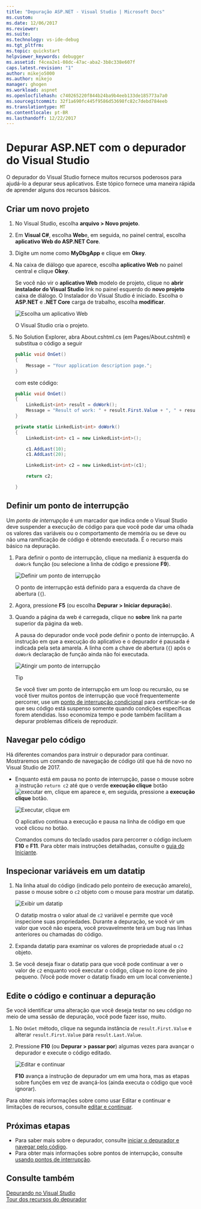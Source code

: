 ```yaml
---
title: "Depuração ASP.NET - Visual Studio | Microsoft Docs"
ms.custom: 
ms.date: 12/06/2017
ms.reviewer: 
ms.suite: 
ms.technology: vs-ide-debug
ms.tgt_pltfrm: 
ms.topic: quickstart
helpviewer_keywords: debugger
ms.assetid: f4cea2e1-08dc-47ac-aba2-3b8c338e607f
caps.latest.revision: "1"
author: mikejo5000
ms.author: mikejo
manager: ghogen
ms.workload: aspnet
ms.openlocfilehash: c740265220f844b24ba9b4eeb133de185773a7a0
ms.sourcegitcommit: 32f1a690fc445f9586d53698fc82c7debd784eeb
ms.translationtype: MT
ms.contentlocale: pt-BR
ms.lasthandoff: 12/22/2017
---
```

# <a name="debug-aspnet-with-the-visual-studio-debugger"></a>Depurar ASP.NET com o depurador do Visual Studio

O depurador do Visual Studio fornece muitos recursos poderosos para ajudá-lo a depurar seus aplicativos. Este tópico fornece uma maneira rápida de aprender alguns dos recursos básicos.

## <a name="create-a-new-project"></a>Criar um novo projeto 

1. No Visual Studio, escolha **arquivo > Novo projeto**.

1. Em **Visual C#**, escolha **Web**e, em seguida, no painel central, escolha **aplicativo Web do ASP.NET Core**.

1. Digite um nome como **MyDbgApp** e clique em **Okey**.

1. Na caixa de diálogo que aparece, escolha **aplicativo Web** no painel central e clique **Okey**.

     Se você não vir o **aplicativo Web** modelo de projeto, clique no **abrir instalador do Visual Studio** link no painel esquerdo do **novo projeto** caixa de diálogo. O Instalador do Visual Studio é iniciado. Escolha o **ASP.NET** e **.NET Core** carga de trabalho, escolha **modificar**.

    ![Escolha um aplicativo Web](../debugger/media/dbg-qs-aspnet-choose-web-app.png)

    O Visual Studio cria o projeto.

1. No Solution Explorer, abra About.cshtml.cs (em Pages/About.cshtml) e substitua o código a seguir

    ```c#
    public void OnGet()
    {
        Message = "Your application description page.";
    }
    ```

    com este código:

    ```c#
    public void OnGet()
    {
        LinkedList<int> result = doWork();
        Message = "Result of work: " + result.First.Value + ", " + result.First.Value;
    }

    private static LinkedList<int> doWork()
    {
        LinkedList<int> c1 = new LinkedList<int>();

        c1.AddLast(10);
        c1.AddLast(20);

        LinkedList<int> c2 = new LinkedList<int>(c1);

        return c2;

    }
    ```

## <a name="set-a-breakpoint"></a>Definir um ponto de interrupção

Um *ponto de interrupção* é um marcador que indica onde o Visual Studio deve suspender a execução de código para que você pode dar uma olhada os valores das variáveis ou o comportamento de memória ou se deve ou não uma ramificação de código é obtendo executada. É o recurso mais básico na depuração.

1. Para definir o ponto de interrupção, clique na medianiz à esquerda do `doWork` função (ou selecione a linha de código e pressione **F9**).

    ![Definir um ponto de interrupção](../debugger/media/dbg-qs-set-breakpoint-aspnet.png)

    O ponto de interrupção está definido para a esquerda da chave de abertura (`{`).

1. Agora, pressione **F5** (ou escolha **Depurar > Iniciar depuração**).

1. Quando a página da web é carregada, clique no **sobre** link na parte superior da página da web.

    A pausa do depurador onde você pode definir o ponto de interrupção. A instrução em que a execução do aplicativo e o depurador é pausada é indicada pela seta amarela. A linha com a chave de abertura (`{`) após o `doWork` declaração de função ainda não foi executada.

    ![Atingir um ponto de interrupção](../debugger/media/dbg-qs-hit-breakpoint-aspnet.png)

    > [!TIP]
    > Se você tiver um ponto de interrupção em um loop ou recursão, ou se você tiver muitos pontos de interrupção que você frequentemente percorrer, use um [ponto de interrupção condicional](../debugger/using-breakpoints.md#BKMK_Specify_a_breakpoint_condition_using_a_code_expression) para certificar-se de que seu código está suspenso somente quando condições específicas forem atendidas. Isso economiza tempo e pode também facilitam a depurar problemas difíceis de reproduzir.

## <a name="navigate-code"></a>Navegar pelo código

Há diferentes comandos para instruir o depurador para continuar. Mostraremos um comando de navegação de código útil que há de novo no Visual Studio de 2017.

- Enquanto está em pausa no ponto de interrupção, passe o mouse sobre a instrução `return c2` até que o verde **execução clique** botão ![executar em, clique em](../debugger/media/dbg-tour-run-to-click.png) aparece e, em seguida, pressione a **execução clique** botão.

    ![Executar, clique em](../debugger/media/dbg-qs-run-to-click-aspnet.png)

    O aplicativo continua a execução e pausa na linha de código em que você clicou no botão.

    Comandos comuns do teclado usados para percorrer o código incluem **F10** e **F11**. Para obter mais instruções detalhadas, consulte o [guia do Iniciante](../debugger/getting-started-with-the-debugger.md).

## <a name="inspect-variables-in-a-datatip"></a>Inspecionar variáveis em um datatip

1. Na linha atual do código (indicado pelo ponteiro de execução amarelo), passe o mouse sobre o `c2` objeto com o mouse para mostrar um datatip.

    ![Exibir um datatip](../debugger/media/dbg-qs-data-tip-aspnet.png)

    O datatip mostra o valor atual de `c2` variável e permite que você inspecione suas propriedades. Durante a depuração, se você vir um valor que você não espera, você provavelmente terá um bug nas linhas anteriores ou chamadas do código. 

2. Expanda datatip para examinar os valores de propriedade atual o `c2` objeto.

3. Se você deseja fixar o datatip para que você pode continuar a ver o valor de `c2` enquanto você executar o código, clique no ícone de pino pequeno. (Você pode mover o datatip fixado em um local conveniente.)

## <a name="edit-code-and-continue-debugging"></a>Edite o código e continuar a depuração

Se você identificar uma alteração que você deseja testar no seu código no meio de uma sessão de depuração, você pode fazer isso, muito.

1. No `OnGet` método, clique na segunda instância de `result.First.Value` e alterar `result.First.Value` para `result.Last.Value`.

1. Pressione **F10** (ou **Depurar > passar por**) algumas vezes para avançar o depurador e execute o código editado.

    ![Editar e continuar](../debugger/media/dbg-qs-edit-and-continue-aspnet.png "editar e continuar")

    **F10** avança a instrução de depurador um em uma hora, mas as etapas sobre funções em vez de avançá-los (ainda executa o código que você ignorar).

Para obter mais informações sobre como usar Editar e continuar e limitações de recursos, consulte [editar e continuar](../debugger/edit-and-continue.md).

## <a name="next-steps"></a>Próximas etapas

- Para saber mais sobre o depurador, consulte [iniciar o depurador e navegar pelo código](../debugger/getting-started-with-the-debugger.md).
- Para obter mais informações sobre pontos de interrupção, consulte [usando pontos de interrupção](../debugger/using-breakpoints.md).

## <a name="see-also"></a>Consulte também  
 [Depurando no Visual Studio](../debugger/index.md)  
 [Tour dos recursos do depurador](../debugger/debugger-feature-tour.md)
